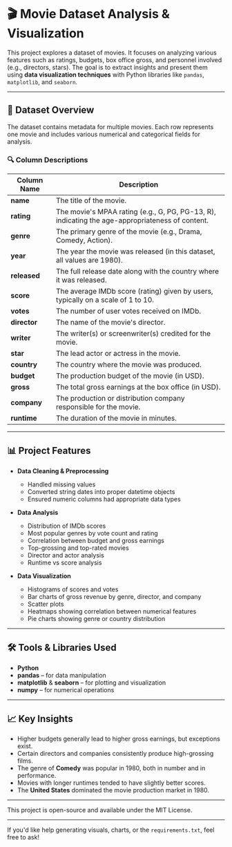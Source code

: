 

# 🎬 Movie Dataset Analysis & Visualization

This project explores a dataset of movies. It focuses on analyzing various features such as ratings, budgets, box office gross, and personnel involved (e.g., directors, stars). The goal is to extract insights and present them using **data visualization techniques** with Python libraries like `pandas`, `matplotlib`, and `seaborn`.

---

## 📁 Dataset Overview

The dataset contains metadata for multiple movies. Each row represents one movie and includes various numerical and categorical fields for analysis.

### 🔍 Column Descriptions

| Column Name  | Description                                                                                     |
| ------------ | ----------------------------------------------------------------------------------------------- |
| **name**     | The title of the movie.                                                                         |
| **rating**   | The movie's MPAA rating (e.g., G, PG, PG-13, R), indicating the age-appropriateness of content. |
| **genre**    | The primary genre of the movie (e.g., Drama, Comedy, Action).                                   |
| **year**     | The year the movie was released (in this dataset, all values are 1980).                         |
| **released** | The full release date along with the country where it was released.                             |
| **score**    | The average IMDb score (rating) given by users, typically on a scale of 1 to 10.                |
| **votes**    | The number of user votes received on IMDb.                                                      |
| **director** | The name of the movie's director.                                                               |
| **writer**   | The writer(s) or screenwriter(s) credited for the movie.                                        |
| **star**     | The lead actor or actress in the movie.                                                         |
| **country**  | The country where the movie was produced.                                                       |
| **budget**   | The production budget of the movie (in USD).                                                    |
| **gross**    | The total gross earnings at the box office (in USD).                                            |
| **company**  | The production or distribution company responsible for the movie.                               |
| **runtime**  | The duration of the movie in minutes.                                                           |

---

## 📊 Project Features

* **Data Cleaning & Preprocessing**

  * Handled missing values
  * Converted string dates into proper datetime objects
  * Ensured numeric columns had appropriate data types

* **Data Analysis**

  * Distribution of IMDb scores
  * Most popular genres by vote count and rating
  * Correlation between budget and gross earnings
  * Top-grossing and top-rated movies
  * Director and actor analysis
  * Runtime vs score analysis

* **Data Visualization**

  * Histograms of scores and votes
  * Bar charts of gross revenue by genre, director, and company
  * Scatter plots 
  * Heatmaps showing correlation between numerical features
  * Pie charts showing genre or country distribution

---

## 🛠 Tools & Libraries Used

* **Python**
* **pandas** – for data manipulation
* **matplotlib** & **seaborn** – for plotting and visualization
* **numpy** – for numerical operations


---

## 📈 Key Insights

* Higher budgets generally lead to higher gross earnings, but exceptions exist.
* Certain directors and companies consistently produce high-grossing films.
* The genre of **Comedy** was popular in 1980, both in number and in performance.
* Movies with longer runtimes tended to have slightly better scores.
* The **United States** dominated the movie production market in 1980.

---

This project is open-source and available under the MIT License.

---

If you'd like help generating visuals, charts, or the `requirements.txt`, feel free to ask!
